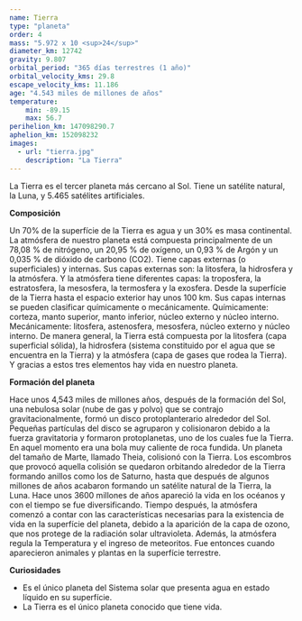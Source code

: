 ```yaml
---
name: Tierra
type: "planeta"
order: 4
mass: "5.972 x 10 <sup>24</sup>"
diameter_km: 12742
gravity: 9.807
orbital_period: "365 días terrestres (1 año)"
orbital_velocity_kms: 29.8
escape_velocity_kms: 11.186
age: "4.543 miles de millones de años"
temperature:
    min: -89.15
    max: 56.7
perihelion_km: 147098290.7
aphelion_km: 152098232
images:
  - url: "tierra.jpg"
    description: "La Tierra"
---
```


La Tierra es el tercer planeta más cercano al Sol. Tiene un satélite natural, la Luna, y 5.465 satélites artificiales.

**Composición**

Un 70% de la superfície de la Tierra es agua y un 30% es masa continental. La atmósfera de nuestro planeta está compuesta principalmente de un 78,08 % de nitrógeno, un 20,95 % de oxígeno, un 0,93 % de Argón y un 0,035 % de dióxido de carbono (CO2).
Tiene capas externas (o superficiales) y internas. Sus capas externas son: la litosfera, la hidrosfera y la atmósfera. Y la atmósfera tiene diferentes capas: la troposfera, la estratosfera, la mesosfera, la termosfera y la exosfera. Desde la superfície de la Tierra hasta el espacio exterior hay unos 100 km. Sus capas internas se pueden clasificar químicamente o mecánicamente. Químicamente: corteza, manto superior, manto inferior, núcleo externo y núcleo interno. Mecánicamente: litosfera, astenosfera, mesosfera, núcleo externo y núcleo interno.
De manera general, la Tierra está compuesta por la litosfera (capa superficial sólida), la hidrosfera (sistema constituido por el agua que se encuentra en la Tierra) y la atmósfera (capa de gases que rodea la Tierra). Y gracias a estos tres elementos hay vida en nuestro planeta.


**Formación del planeta**

Hace unos 4,543 miles de millones años, después de la formación del Sol, una nebulosa solar (nube de gas y polvo) que se contrajo gravitacionalmente, formó un disco protoplanterario alrededor del Sol. Pequeñas partículas del disco se agruparon y colisionaron debido a la fuerza gravitatoria y formaron protoplanetas, uno de los cuales fue la Tierra. En aquel momento era una bola muy caliente de roca fundida.
Un planeta del tamaño de Marte, llamado Theia, colisionó con la Tierra. Los escombros que provocó aquella colisión se quedaron orbitando alrededor de la Tierra formando anillos como los de Saturno, hasta que después de algunos millones de años acabaron formando un satélite natural de la Tierra, la Luna.
Hace unos 3600 millones de años apareció la vida en los océanos y con el tiempo se fue diversificando. Tiempo después, la atmósfera comenzó a contar con las características necesarias para la existencia de vida en la superfície del planeta, debido a la aparición de la capa de ozono, que nos protege de la radiación solar ultravioleta. Además, la atmósfera regula la Temperatura y el ingreso de meteoritos. Fue entonces cuando aparecieron animales y plantas en la superfície terrestre.


**Curiosidades**
- Es el único planeta del Sistema solar que presenta agua en estado líquido en su superfície.
- La Tierra es el único planeta conocido que tiene vida.